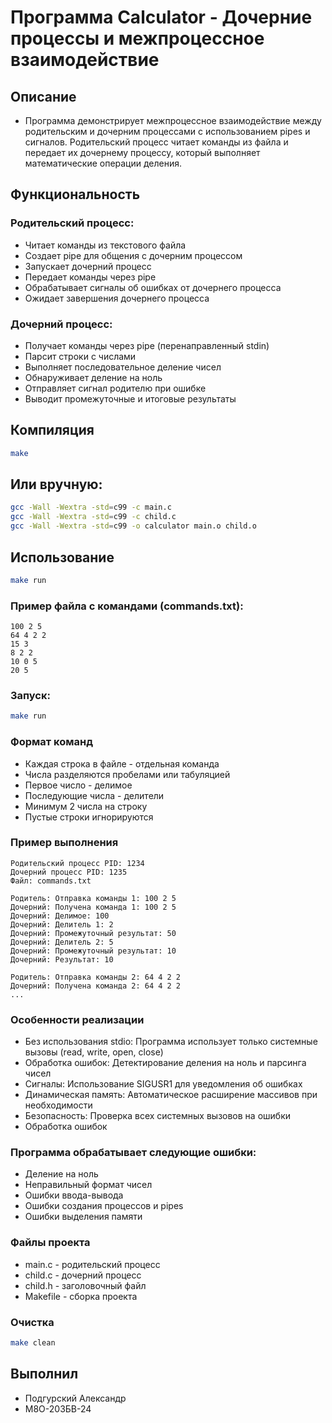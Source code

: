 # Программа Calculator - Дочерние процессы и межпроцессное взаимодействие
## Описание
* Программа демонстрирует межпроцессное взаимодействие между родительским и дочерним процессами с использованием pipes и сигналов. Родительский процесс читает команды из файла и передает их дочернему процессу, который выполняет математические операции деления.

## Функциональность
### Родительский процесс:
- Читает команды из текстового файла
- Создает pipe для общения с дочерним процессом
- Запускает дочерний процесс
- Передает команды через pipe
- Обрабатывает сигналы об ошибках от дочернего процесса
- Ожидает завершения дочернего процесса

### Дочерний процесс:
- Получает команды через pipe (перенаправленный stdin)
- Парсит строки с числами
- Выполняет последовательное деление чисел
- Обнаруживает деление на ноль
- Отправляет сигнал родителю при ошибке
- Выводит промежуточные и итоговые результаты

## Компиляция
```bash
make
```

## Или вручную:

```bash
gcc -Wall -Wextra -std=c99 -c main.c
gcc -Wall -Wextra -std=c99 -c child.c
gcc -Wall -Wextra -std=c99 -o calculator main.o child.o
```

## Использование
```bash
make run
```
### Пример файла с командами (commands.txt):
```text
100 2 5
64 4 2 2
15 3
8 2 2
10 0 5
20 5
```
### Запуск:
```bash
make run
```
### Формат команд
- Каждая строка в файле - отдельная команда
- Числа разделяются пробелами или табуляцией
- Первое число - делимое
- Последующие числа - делители
- Минимум 2 числа на строку
- Пустые строки игнорируются

### Пример выполнения
```text
Родительский процесс PID: 1234
Дочерний процесс PID: 1235
Файл: commands.txt

Родитель: Отправка команды 1: 100 2 5
Дочерний: Получена команда 1: 100 2 5
Дочерний: Делимое: 100
Дочерний: Делитель 1: 2
Дочерний: Промежуточный результат: 50
Дочерний: Делитель 2: 5
Дочерний: Промежуточный результат: 10
Дочерний: Результат: 10

Родитель: Отправка команды 2: 64 4 2 2
Дочерний: Получена команда 2: 64 4 2 2
...
```

### Особенности реализации
- Без использования stdio: Программа использует только системные вызовы (read, write, open, close)
- Обработка ошибок: Детектирование деления на ноль и парсинга чисел
- Сигналы: Использование SIGUSR1 для уведомления об ошибках
- Динамическая память: Автоматическое расширение массивов при необходимости
- Безопасность: Проверка всех системных вызовов на ошибки
- Обработка ошибок

### Программа обрабатывает следующие ошибки:
- Деление на ноль
- Неправильный формат чисел
- Ошибки ввода-вывода
- Ошибки создания процессов и pipes
- Ошибки выделения памяти

### Файлы проекта
- main.c - родительский процесс
- child.c - дочерний процесс
- child.h - заголовочный файл
- Makefile - сборка проекта

### Очистка
```bash
make clean
```
## Выполнил
- Подгурский Александр
- М8О-203БВ-24
